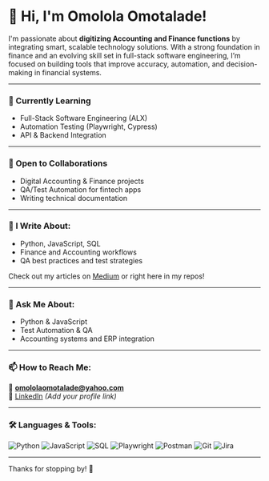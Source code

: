 # 👋 Hi, I'm Omolola Omotalade!

I'm passionate about **digitizing Accounting and Finance functions** by integrating smart, scalable technology solutions. With a strong foundation in finance and an evolving skill set in full-stack software engineering, I’m focused on building tools that improve accuracy, automation, and decision-making in financial systems.

---

### 🌱 Currently Learning
- Full-Stack Software Engineering (ALX)
- Automation Testing (Playwright, Cypress)
- API & Backend Integration

---

### 🤝 Open to Collaborations
- Digital Accounting & Finance projects
- QA/Test Automation for fintech apps
- Writing technical documentation

---

### 📝 I Write About:
- Python, JavaScript, SQL
- Finance and Accounting workflows
- QA best practices and test strategies

Check out my articles on [Medium](#) or right here in my repos!

---

### 💬 Ask Me About:
- Python & JavaScript
- Test Automation & QA
- Accounting systems and ERP integration

---

### 📫 How to Reach Me:
📧 **omololaomotalade@yahoo.com**  
🔗 [LinkedIn](#) *(Add your profile link)*

---

### 🛠 Languages & Tools:
![Python](https://img.shields.io/badge/-Python-black?style=flat-square&logo=python)
![JavaScript](https://img.shields.io/badge/-JavaScript-black?style=flat-square&logo=javascript)
![SQL](https://img.shields.io/badge/-SQL-black?style=flat-square&logo=postgresql)
![Playwright](https://img.shields.io/badge/-Playwright-black?style=flat-square&logo=playwright)
![Postman](https://img.shields.io/badge/-Postman-black?style=flat-square&logo=postman)
![Git](https://img.shields.io/badge/-Git-black?style=flat-square&logo=git)
![Jira](https://img.shields.io/badge/-Jira-black?style=flat-square&logo=jira)

---

Thanks for stopping by! 🌟
